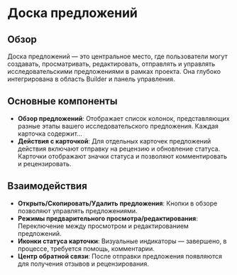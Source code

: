 # Доска предложений

## Обзор
Доска предложений — это центральное место, где пользователи могут создавать, просматривать, редактировать, отправлять и управлять исследовательскими предложениями в рамках проекта. Она глубоко интегрирована в область Builder и панель управления.

## Основные компоненты
- **Обзор предложений**: Отображает список колонок, представляющих разные этапы вашего исследовательского предложения. Каждая карточка содержит…
- **Действия с карточкой**: Для отдельных карточек предложений действия включают отправку на рецензию и обновление статуса. Карточки отображают значки статуса и позволяют комментировать и рецензировать.

## Взаимодействия
- **Открыть/Скопировать/Удалить предложения**: Кнопки в обзоре позволяют управлять предложениями.
- **Режимы предварительного просмотра/редактирования**: Переключение между просмотром и редактированием предложений.
- **Иконки статуса карточки**: Визуальные индикаторы — завершено, в процессе, требуется помощь, комментарии.
- **Центр обратной связи**: После отправки предложения появляются для получения отзывов и рецензирования.
